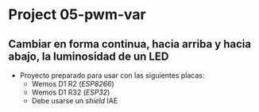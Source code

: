 #   Project 05-pwm-var
##  Cambiar en forma continua, hacia arriba y hacia abajo, la luminosidad de un LED

- Proyecto preparado para usar con las siguientes placas:
    - Wemos D1 R2   (_ESP8266_)
    - Wemos D1 R32  (_ESP32_)
    - Debe usarse un _shield_ IAE


